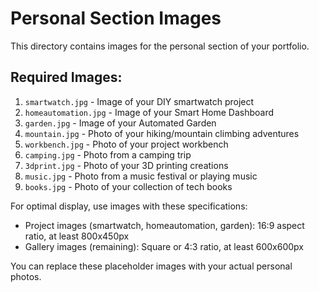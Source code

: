 # Personal Section Images

This directory contains images for the personal section of your portfolio.

## Required Images:

1. `smartwatch.jpg` - Image of your DIY smartwatch project
2. `homeautomation.jpg` - Image of your Smart Home Dashboard
3. `garden.jpg` - Image of your Automated Garden
4. `mountain.jpg` - Photo of your hiking/mountain climbing adventures
5. `workbench.jpg` - Photo of your project workbench
6. `camping.jpg` - Photo from a camping trip
7. `3dprint.jpg` - Photo of your 3D printing creations
8. `music.jpg` - Photo from a music festival or playing music
9. `books.jpg` - Photo of your collection of tech books

For optimal display, use images with these specifications:
- Project images (smartwatch, homeautomation, garden): 16:9 aspect ratio, at least 800x450px
- Gallery images (remaining): Square or 4:3 ratio, at least 600x600px

You can replace these placeholder images with your actual personal photos.
